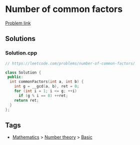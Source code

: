 # Number of common factors

[Problem link](https://leetcode.com/problems/number-of-common-factors/)

## Solutions


### Solution.cpp
```cpp
// https://leetcode.com/problems/number-of-common-factors/

class Solution {
 public:
  int commonFactors(int a, int b) {
    int g = __gcd(a, b), ret = 0;
    for (int i = 1; i <= g; ++i)
      if (g % i == 0) ++ret;
    return ret;
  }
};
```
## Tags

* [Mathematics](/README.md#Mathematics) > [Number theory](/README.md#Mathematics-Number_theory) > [Basic](/README.md#Mathematics-Number_theory-Basic)
